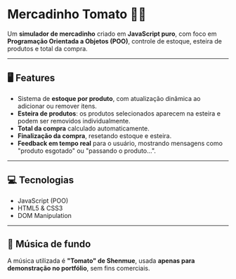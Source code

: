 # Mercadinho Tomato 🛒🍅

Um **simulador de mercadinho** criado em **JavaScript puro**, com foco em **Programação Orientada a Objetos (POO)**, controle de estoque, esteira de produtos e total da compra.  

---

## 🖥️ Features

- Sistema de **estoque por produto**, com atualização dinâmica ao adicionar ou remover itens.  
- **Esteira de produtos**: os produtos selecionados aparecem na esteira e podem ser removidos individualmente.  
- **Total da compra** calculado automaticamente.  
- **Finalização da compra**, resetando estoque e esteira.  
- **Feedback em tempo real** para o usuário, mostrando mensagens como "produto esgotado" ou "passando o produto...".

---

## 💻 Tecnologias

- JavaScript (POO)  
- HTML5 & CSS3  
- DOM Manipulation  

---

## 🎵 Música de fundo

A música utilizada é **"Tomato" de Shenmue**, usada **apenas para demonstração no portfólio**, sem fins comerciais.
